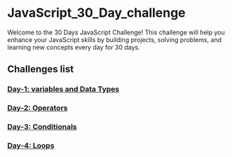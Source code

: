 # JavaScript_30_Day_challenge

Welcome to the 30 Days JavaScript Challenge! This challenge will help you enhance your JavaScript skills by building projects, solving problems, and learning new concepts every day for 30 days.

## Challenges list 

### [Day-1: variables and Data Types](https://github.com/SURENDRA-BABU-VUNNAM/JavaScript-30-Day-challenge/tree/main/Day_1_variables_and_data_types)

### [Day-2: Operators](https://github.com/SURENDRA-BABU-VUNNAM/JavaScript-30-Day-challenge/tree/main/Day_2_operators)

### [Day-3: Conditionals](https://github.com/SURENDRA-BABU-VUNNAM/JavaScript-30-Day-challenge/tree/main/Day_3_conditionals)

### [Day-4: Loops](https://github.com/SURENDRA-BABU-VUNNAM/JavaScript-30-Day-challenge/tree/main/Day_4_loops)